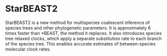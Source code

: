 # StarBEAST2

StarBEAST2 is a new method for multispecies coalescent inference of species
trees and other phylogenetic parameters. It is approximately 6 times faster
than *BEAST, the method it replaces. It also introduces species tree relaxed
clocks, which apply a separate substitution rate to each branch of the species
tree. This enables accurate estimates of between-species molecular clock rates.
